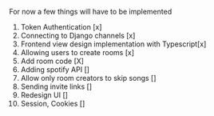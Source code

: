 For now a few things will have to be implemented

1. Token Authentication [x]
2. Connecting to Django channels [x]
3. Frontend view design implementation with Typescript[x]
4. Allowing users to create rooms [x]
5. Add room code [X]
6. Adding spotify API []
7. Allow only room creators to skip songs []
8. Sending invite links []
9. Redesign UI []
10. Session, Cookies []
